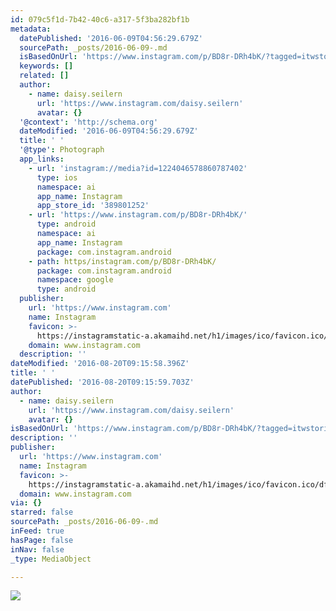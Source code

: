 ```yaml
---
id: 079c5f1d-7b42-40c6-a317-5f3ba282bf1b
metadata:
  datePublished: '2016-06-09T04:56:29.679Z'
  sourcePath: _posts/2016-06-09-.md
  isBasedOnUrl: 'https://www.instagram.com/p/BD8r-DRh4bK/?tagged=itwstories'
  keywords: []
  related: []
  author:
    - name: daisy.seilern
      url: 'https://www.instagram.com/daisy.seilern'
      avatar: {}
  '@context': 'http://schema.org'
  dateModified: '2016-06-09T04:56:29.679Z'
  title: ' '
  '@type': Photograph
  app_links:
    - url: 'instagram://media?id=1224046578860787402'
      type: ios
      namespace: ai
      app_name: Instagram
      app_store_id: '389801252'
    - url: 'https://www.instagram.com/p/BD8r-DRh4bK/'
      type: android
      namespace: ai
      app_name: Instagram
      package: com.instagram.android
    - path: https/instagram.com/p/BD8r-DRh4bK/
      package: com.instagram.android
      namespace: google
      type: android
  publisher:
    url: 'https://www.instagram.com'
    name: Instagram
    favicon: >-
      https://instagramstatic-a.akamaihd.net/h1/images/ico/favicon.ico/dfa85bb1fd63.ico
    domain: www.instagram.com
  description: ''
dateModified: '2016-08-20T09:15:58.396Z'
title: ' '
datePublished: '2016-08-20T09:15:59.703Z'
author:
  - name: daisy.seilern
    url: 'https://www.instagram.com/daisy.seilern'
    avatar: {}
isBasedOnUrl: 'https://www.instagram.com/p/BD8r-DRh4bK/?tagged=itwstories'
description: ''
publisher:
  url: 'https://www.instagram.com'
  name: Instagram
  favicon: >-
    https://instagramstatic-a.akamaihd.net/h1/images/ico/favicon.ico/dfa85bb1fd63.ico
  domain: www.instagram.com
via: {}
starred: false
sourcePath: _posts/2016-06-09-.md
inFeed: true
hasPage: false
inNav: false
_type: MediaObject

---
```

![](https://s3-us-west-2.amazonaws.com/the-grid-img/p/ddccafcf09a0ef5de7c8a8f6300946820e8a2d13.jpg)